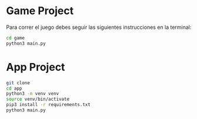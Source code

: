 # Game Project

Para correr el juego debes seguir las siguientes instrucciones en la terminal:

```sh
cd game
python3 main.py 
```


# App Project

```sh
git clone
cd app
python3 -m venv venv
source venv/bin/activate
pip3 install -r requirements.txt
python3 main.py 
```